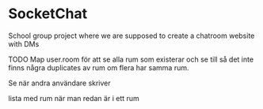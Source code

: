 # SocketChat
School group project where we are supposed to create a chatroom website with DMs

TODO
Map user.room för att se alla rum som existerar och se till så det inte finns några duplicates av rum om flera har samma rum.

Se när andra användare skriver

lista med rum när man redan är i ett rum